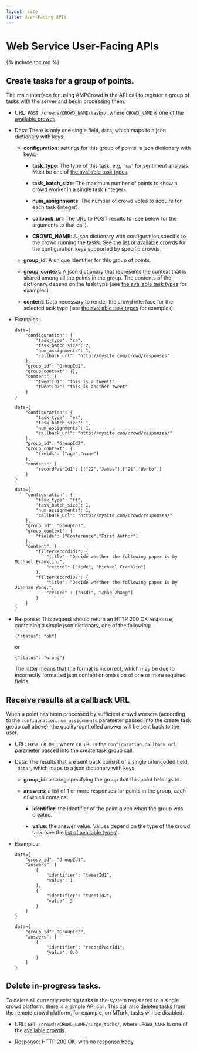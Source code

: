 ```yaml
---
layout: site
title: User-Facing APIs
---
```


# Web Service User-Facing APIs
{% include toc.md %}

## Create tasks for a group of points.

The main interface for using AMPCrowd is the API call to register a group of
tasks with the server and begin processing them.

* URL: `POST /crowds/CROWD_NAME/tasks/`, where `CROWD_NAME` is one of the
  [available crowds](available_crowds.html).

* Data: There is only one single field, `data`, which maps to a json dictionary
  with keys:

  * **configuration**: settings for this group of points, a json dictionary
    with keys:

    * **task_type**: The type of this task, e.g, `'sa'` for sentiment analysis.
      Must be one of [the available task types](available_types.html)

    * **task_batch_size**: The maximum number of points to show a crowd worker
      in a single task (integer).

    * **num_assignments**: The number of crowd votes to acquire for each task
      (integer).

    * **callback_url**: The URL to POST results to (see below for the arguments
      to that call).

    * **CROWD_NAME**: A json dictionary with configuration specific to the crowd
      running the tasks. See
      [the list of available crowds](available_crowds.html) for the
      configuration keys supported by specific crowds.

  * **group_id**: A unique identifier for this group of points.

  * **group_context**: A json dictionary that represents the context that is
    shared among all the points in the group. The contents of the dictionary
    depend on the task type (see
    [the available task types](available_types.html) for examples).

  * **content**: Data necessary to render the crowd interface for the selected
    task type (see [the available task types](available_types.html) for
    examples).

* Examples:

      data={
          "configuration": {
              "task_type": "sa",
              "task_batch_size": 2,
              "num_assignments": 1,
              "callback_url": "http://mysite.com/crowd/responses"
          },
          "group_id": "GroupId1",
          "group_context": {},
          "content": {
              "tweetId1": "this is a tweet!",
              "tweetId2": "this is another tweet"
          }
      }

      data={
          "configuration": {
              "task_type": "er",
              "task_batch_size": 1,
              "num_assignments": 1,
              "callback_url": "http://mysite.com/crowd/responses/"
          },
          "group_id": "GroupId2",
          "group_context": {
              "fields": ["age","name"]
          },
          "content": {
              "recordPairId1": [["22","James"],["21","Wenbo"]]
          }
      }

      data={
          "configuration": {
              "task_type": "ft",
              "task_batch_size": 1,
              "num_assignments": 1,
              "callback_url": "http://mysite.com/crowd/responses/"
          },
          "group_id": "GroupId3",
          "group_context": {
              "fields": ["Conference","First Author"]
          },
          "content": {
              "filterRecordId1": {
                  "title": "Decide whether the following paper is by Michael Franklin.",
                  "record": ["icde", "Michael Franklin"]
              },
              "filterRecordID2": {
                  "title": "Decide whether the following paper is by Jiannan Wang.",
                  "record" : ["nsdi", "Zhao Zhang"]
              }
          }
      }

* Response: This request should return an HTTP 200 OK response, containing a
  simple json dictionary, one of the following:

      {"status": "ok"}

  or

      {"status": "wrong"}

  The latter means that the format is incorrect, which may be due to incorrectly
  formatted json content or omission of one or more required fields.

## Receive results at a callback URL

When a point has been processed by sufficient crowd workers (according to the
`configuration.num_assignments` parameter passed into the create task group call
above), the quality-controlled answer will be sent back to the user.

* URL: `POST CB_URL`, where `CB_URL` is the `configuration.callback_url`
  parameter passed into the create task group call.

* Data: The results that are sent back consist of a single urlencoded field,
  `'data'`, which maps to a json dictionary with keys:

  * **group_id**: a string specifying the group that this point belongs to.

  * **answers**: a list of 1 or more responses for points in the group, each of
    which contains:

    * **identifier**: the identifier of the point given when the group was
      created.

    * **value**: the answer value. Values depend on the type of the crowd task
      (see the [list of available types](available_types.html)).

* Examples:

      data={
          "group_id": "GroupId1",
          "answers": [
              {
                  "identifier": "tweetId1",
                  "value": 1
              },
              {
                  "identifier": "tweetId2",
                  "value": 3
              }
          ]
      }

      data={
          "group_id": "GroupId2",
          "answers": [
              {
                  "identifier": "recordPairId1",
                  "value": 0.0
              }
          ]
      }

## Delete in-progress tasks.

To delete all currently existing tasks in the system registered to a single
crowd platform, there is a simple API call. This call also deletes tasks from
the remote crowd platform, for example, on MTurk, tasks will be disabled.

* URL: `GET /crowds/CROWD_NAME/purge_tasks/`, where `CROWD_NAME` is one of the
  [available crowds](available_crowds.html).

* Response: HTTP 200 OK, with no response body.
